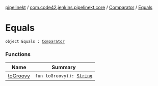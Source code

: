 [pipelinekt](../../../index.md) / [com.code42.jenkins.pipelinekt.core](../../index.md) / [Comparator](../index.md) / [Equals](./index.md)

# Equals

`object Equals : `[`Comparator`](../index.md)

### Functions

| Name | Summary |
|---|---|
| [toGroovy](to-groovy.md) | `fun toGroovy(): `[`String`](https://kotlinlang.org/api/latest/jvm/stdlib/kotlin/-string/index.html) |
